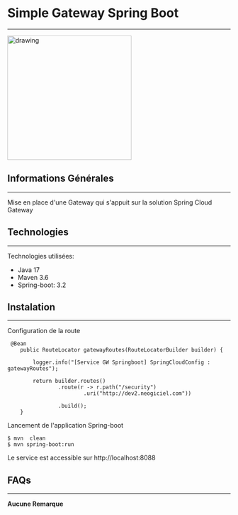 ## <h1>Simple Gateway Spring Boot</h1>
***
<img src="https://blog.mossroy.fr/wp-content/uploads/2019/09/spring-boot-logo.png" alt="drawing" height="280px"/>

## Informations Générales
***
Mise en place d'une Gateway qui s'appuit sur la solution Spring Cloud Gateway
## Technologies
***
Technologies utilisées:
* Java 17 
* Maven 3.6
* Spring-boot: 3.2
## Instalation
***
Configuration de la route
```
 @Bean
    public RouteLocator gatewayRoutes(RouteLocatorBuilder builder) {

        logger.info("[Service GW Springboot] SpringCloudConfig : gatewayRoutes");

        return builder.routes()
                .route(r -> r.path("/security")
                        .uri("http://dev2.neogiciel.com"))

                .build();
    }
```
Lancement de l'application Spring-boot<br>
```
$ mvn  clean
$ mvn spring-boot:run
```
Le service est accessible sur http://localhost:8088

## FAQs
***
**Aucune Remarque**
